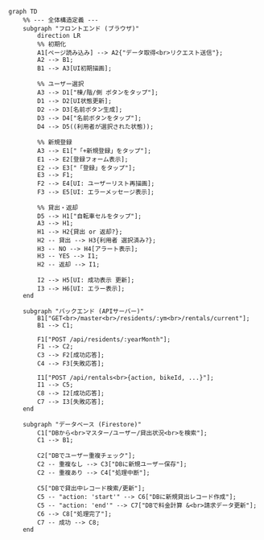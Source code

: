 ﻿```mermaid
graph TD
    %% --- 全体構造定義 ---
    subgraph "フロントエンド (ブラウザ)"
        direction LR
        %% 初期化
        A1[ページ読み込み] --> A2{"データ取得<br>リクエスト送信"};
        A2 --> B1;
        B1 --> A3[UI初期描画];

        %% ユーザー選択
        A3 --> D1["棟/階/側 ボタンをタップ"];
        D1 --> D2[UI状態更新];
        D2 --> D3[名前ボタン生成];
        D3 --> D4["名前ボタンをタップ"];
        D4 --> D5((利用者が選択された状態));

        %% 新規登録
        A3 --> E1["「+新規登録」をタップ"];
        E1 --> E2[登録フォーム表示];
        E2 --> E3["「登録」をタップ"];
        E3 --> F1;
        F2 --> E4[UI: ユーザーリスト再描画];
        F3 --> E5[UI: エラーメッセージ表示];

        %% 貸出・返却
        D5 --> H1["自転車セルをタップ"];
        A3 --> H1;
        H1 --> H2{貸出 or 返却?};
        H2 -- 貸出 --> H3{利用者 選択済み?};
        H3 -- NO --> H4[アラート表示];
        H3 -- YES --> I1;
        H2 -- 返却 --> I1;

        I2 --> H5[UI: 成功表示 更新];
        I3 --> H6[UI: エラー表示];
    end

    subgraph "バックエンド (APIサーバー)"
        B1["GET<br>/master<br>/residents/:ym<br>/rentals/current"];
        B1 --> C1;

        F1["POST /api/residents/:yearMonth"];
        F1 --> C2;
        C3 --> F2[成功応答];
        C4 --> F3[失敗応答];

        I1["POST /api/rentals<br>{action, bikeId, ...}"];
        I1 --> C5;
        C8 --> I2[成功応答];
        C7 --> I3[失敗応答];
    end

    subgraph "データベース (Firestore)"
        C1["DBから<br>マスター/ユーザー/貸出状況<br>を検索"];
        C1 --> B1;

        C2["DBでユーザー重複チェック"];
        C2 -- 重複なし --> C3["DBに新規ユーザー保存"];
        C2 -- 重複あり --> C4["処理中断"];

        C5["DBで貸出中レコード検索/更新"];
        C5 -- "action: 'start'" --> C6["DBに新規貸出レコード作成"];
        C5 -- "action: 'end'" --> C7["DBで料金計算 &<br>請求データ更新"];
        C6 --> C8["処理完了"];
        C7 -- 成功 --> C8;
    end
```